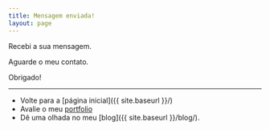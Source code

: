 ```yaml
---
title: Mensagem enviada!
layout: page
---
```


Recebi a sua mensagem.

Aguarde o meu contato.

Obrigado!

---

- Volte para a [página inicial]({{ site.baseurl }}/)
- Avalie o meu [portfolio](http://www.behance.net/johnylab)
- Dê uma olhada no meu [blog]({{ site.baseurl }}/blog/).